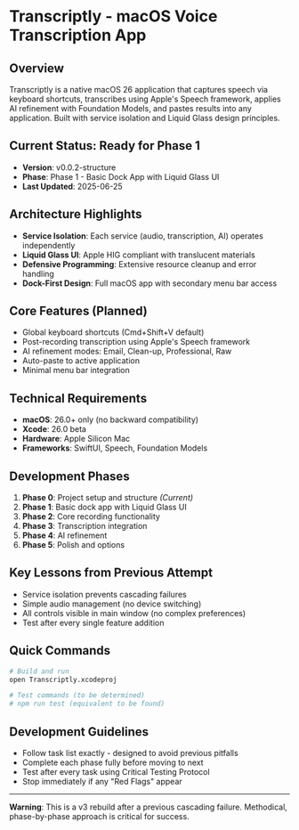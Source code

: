 # Transcriptly - macOS Voice Transcription App

## Overview
Transcriptly is a native macOS 26 application that captures speech via keyboard shortcuts, transcribes using Apple's Speech framework, applies AI refinement with Foundation Models, and pastes results into any application. Built with service isolation and Liquid Glass design principles.

## Current Status: Ready for Phase 1
- **Version**: v0.0.2-structure  
- **Phase**: Phase 1 - Basic Dock App with Liquid Glass UI
- **Last Updated**: 2025-06-25

## Architecture Highlights
- **Service Isolation**: Each service (audio, transcription, AI) operates independently
- **Liquid Glass UI**: Apple HIG compliant with translucent materials
- **Defensive Programming**: Extensive resource cleanup and error handling
- **Dock-First Design**: Full macOS app with secondary menu bar access

## Core Features (Planned)
- Global keyboard shortcuts (Cmd+Shift+V default)
- Post-recording transcription using Apple's Speech framework
- AI refinement modes: Email, Clean-up, Professional, Raw
- Auto-paste to active application
- Minimal menu bar integration

## Technical Requirements
- **macOS**: 26.0+ only (no backward compatibility)
- **Xcode**: 26.0 beta
- **Hardware**: Apple Silicon Mac
- **Frameworks**: SwiftUI, Speech, Foundation Models

## Development Phases
1. **Phase 0**: Project setup and structure *(Current)*
2. **Phase 1**: Basic dock app with Liquid Glass UI
3. **Phase 2**: Core recording functionality
4. **Phase 3**: Transcription integration
5. **Phase 4**: AI refinement
6. **Phase 5**: Polish and options

## Key Lessons from Previous Attempt
- Service isolation prevents cascading failures
- Simple audio management (no device switching)
- All controls visible in main window (no complex preferences)
- Test after every single feature addition

## Quick Commands
```bash
# Build and run
open Transcriptly.xcodeproj

# Test commands (to be determined)
# npm run test (equivalent to be found)
```

## Development Guidelines
- Follow task list exactly - designed to avoid previous pitfalls
- Complete each phase fully before moving to next
- Test after every task using Critical Testing Protocol
- Stop immediately if any "Red Flags" appear

---

**Warning**: This is a v3 rebuild after a previous cascading failure. Methodical, phase-by-phase approach is critical for success.